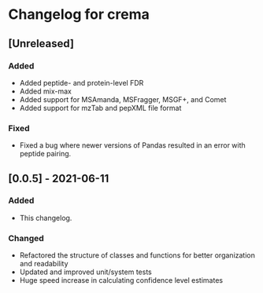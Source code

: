 # Changelog for crema  

## [Unreleased]
### Added
- Added peptide- and protein-level FDR
- Added mix-max
- Added support for MSAmanda, MSFragger, MSGF+, and Comet
- Added support for mzTab and pepXML file format

### Fixed
- Fixed a bug where newer versions of Pandas resulted in an error with peptide
  pairing.

## [0.0.5] - 2021-06-11  
### Added  
- This changelog.

### Changed  
- Refactored the structure of classes and functions for better organization and readability
- Updated and improved unit/system tests
- Huge speed increase in calculating confidence level estimates
